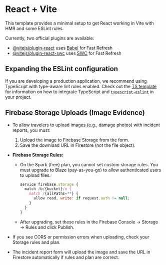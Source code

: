 # React + Vite

This template provides a minimal setup to get React working in Vite with HMR and some ESLint rules.

Currently, two official plugins are available:

- [@vitejs/plugin-react](https://github.com/vitejs/vite-plugin-react/blob/main/packages/plugin-react) uses [Babel](https://babeljs.io/) for Fast Refresh
- [@vitejs/plugin-react-swc](https://github.com/vitejs/vite-plugin-react/blob/main/packages/plugin-react-swc) uses [SWC](https://swc.rs/) for Fast Refresh

## Expanding the ESLint configuration

If you are developing a production application, we recommend using TypeScript with type-aware lint rules enabled. Check out the [TS template](https://github.com/vitejs/vite/tree/main/packages/create-vite/template-react-ts) for information on how to integrate TypeScript and [`typescript-eslint`](https://typescript-eslint.io) in your project.

## Firebase Storage Uploads (Image Evidence)

- To allow travelers to upload images (e.g., damage photos) with incident reports, you must:
  1. Upload the image to Firebase Storage from the form.
  2. Save the download URL in Firestore (not the file object).

- **Firebase Storage Rules:**
  - On the Spark (free) plan, you cannot set custom storage rules. You must upgrade to Blaze (pay-as-you-go) to allow authenticated users to upload files:
    ```js
    service firebase.storage {
      match /b/{bucket}/o {
        match /{allPaths=**} {
          allow read, write: if request.auth != null;
        }
      }
    }
    ```
  - After upgrading, set these rules in the Firebase Console → Storage → Rules and click Publish.

- If you see CORS or permission errors when uploading, check your Storage rules and plan.

- The incident report form will upload the image and save the URL in Firestore automatically if rules and plan are correct.
